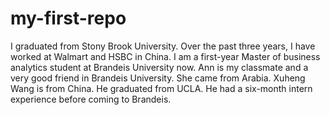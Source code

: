 # my-first-repo
I graduated from Stony Brook University. Over the past three years, I have worked at Walmart and HSBC in China. I am a first-year Master of business analytics student at Brandeis University now.
Ann is my classmate and a very good friend in Brandeis University. She came from Arabia.
Xuheng Wang is from China. He graduated from UCLA. He had a six-month intern experience before coming to Brandeis.
